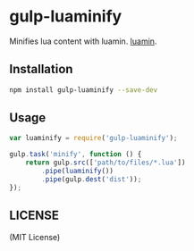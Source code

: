 # gulp-luaminify

Minifies lua content with luamin. [luamin](https://github.com/mathiasbynens/luamin).

## Installation

```bash
npm install gulp-luaminify --save-dev
```

## Usage

```javascript
var luaminify = require('gulp-luaminify');

gulp.task('minify', function () {
    return gulp.src(['path/to/files/*.lua'])
        .pipe(luaminify())
        .pipe(gulp.dest('dist'));
});
```

## LICENSE

(MIT License)
